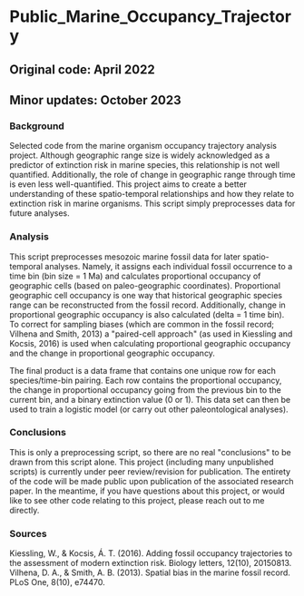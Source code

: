 # Public_Marine_Occupancy_Trajectory

## Original code: April 2022
## Minor updates: October 2023

### Background
Selected code from the marine organism occupancy trajectory analysis project. Although geographic range size is widely acknowledged as a predictor of extinction risk in marine species, this relationship is not well quantified. Additionally, the role of change in geographic range through time is even less well-quantified. This project aims to create a better understanding of these spatio-temporal relationships and how they relate to extinction risk in marine organisms. This script simply preprocesses data for future analyses.

### Analysis
This script preprocesses mesozoic marine fossil data for later spatio-temporal analyses. Namely, it assigns each individual fossil occurrence to a time bin (bin size = 1 Ma) and calculates proportional occupancy of geographic cells (based on paleo-geographic coordinates). Proportional geographic cell occupancy is one way that historical geographic species range can be reconstructed from the fossil record. Additionally, change in proportional geographic occupancy is also calculated (delta = 1 time bin). To correct for sampling biases (which are common in the fossil record; Vilhena and Smith, 2013) a "paired-cell approach" (as used in Kiessling and Kocsis, 2016) is used when calculating proportional geographic occupancy and the change in proportional geographic occupancy. 

The final product is a data frame that contains one unique row for each species/time-bin pairing. Each row contains the proportional occupancy, the change in proportional occupancy going from the previous bin to the current bin, and a binary extinction value (0 or 1). This data set can then be used to train a logistic model (or carry out other paleontological analyses). 

### Conclusions
This is only a preprocessing script, so there are no real "conclusions" to be drawn from this script alone. This project (including many unpublished scripts) is currently under peer review/revision for publication. The entirety of the code will be made public upon publication of the associated research paper. In the meantime, if you have questions about this project, or would like to see other code relating to this project, please reach out to me directly.

### Sources
Kiessling, W., & Kocsis, Á. T. (2016). Adding fossil occupancy trajectories to the assessment of modern extinction risk. Biology letters, 12(10), 20150813.   
Vilhena, D. A., & Smith, A. B. (2013). Spatial bias in the marine fossil record. PLoS One, 8(10), e74470.   
